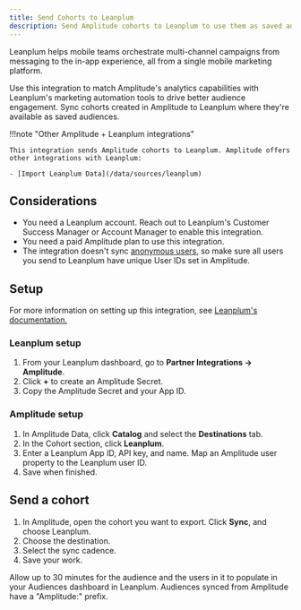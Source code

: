 ```yaml
---
title: Send Cohorts to Leanplum
description: Send Amplitude cohorts to Leanplum to use them as saved audiences in your marketing automation efforts. 
---
```


Leanplum helps mobile teams orchestrate multi-channel campaigns from messaging to the in-app experience, all from a single mobile marketing platform.

Use this integration to match Amplitude's analytics capabilities with Leanplum's marketing automation tools to drive better audience engagement. Sync cohorts created in Amplitude to Leanplum where they're available as saved audiences. 

!!!note "Other Amplitude + Leanplum integrations"

    This integration sends Amplitude cohorts to Leanplum. Amplitude offers other integrations with Leanplum: 

    - [Import Leanplum Data](/data/sources/leanplum)

## Considerations

- You need a Leanplum account. Reach out to Leanplum's Customer Success Manager or Account Manager to enable this integration.
- You need a paid Amplitude plan to use this integration. 
- The integration doesn't sync [anonymous users](https://amplitude.zendesk.com/hc/en-us/articles/115003135607-Tracking-Unique-Users#anonymous-users), so make sure all users you send to Leanplum have unique User IDs set in Amplitude.

## Setup

For more information on setting up this integration, see [Leanplum's documentation.](https://docs.leanplum.com/docs/amplitude-integration)

### Leanplum setup 

1. From your Leanplum dashboard, go to **Partner Integrations → Amplitude**.
2. Click **+** to create an Amplitude Secret.
3. Copy the Amplitude Secret and your App ID.

### Amplitude setup

1. In Amplitude Data, click **Catalog** and select the **Destinations** tab.
2. In the Cohort section, click **Leanplum**.
3. Enter a Leanplum App ID, API key, and name. Map an Amplitude user property to the Leanplum user ID. 
4. Save when finished.

## Send a cohort

1. In Amplitude, open the cohort you want to export. Click **Sync**, and choose Leanplum.
2. Choose the destination.
3. Select the sync cadence.
4. Save your work.
   
Allow up to 30 minutes for the audience and the users in it to populate in your Audiences dashboard in Leanplum. Audiences synced from Amplitude have a "Amplitude:" prefix. 

